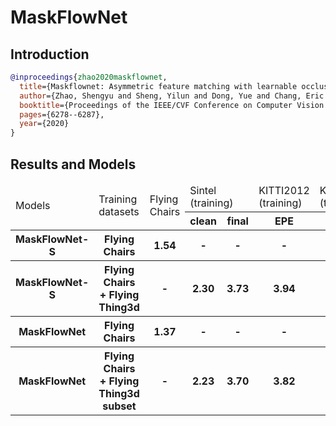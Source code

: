 # MaskFlowNet

## Introduction

<!-- [ALGORITHM] -->

```bibtex
@inproceedings{zhao2020maskflownet,
  title={Maskflownet: Asymmetric feature matching with learnable occlusion mask},
  author={Zhao, Shengyu and Sheng, Yilun and Dong, Yue and Chang, Eric I and Xu, Yan and others},
  booktitle={Proceedings of the IEEE/CVF Conference on Computer Vision and Pattern Recognition},
  pages={6278--6287},
  year={2020}
}
```

## Results and Models

<table>
    <thead>
        <tr>
            <td rowspan=2>Models</td>
            <td rowspan=2>Training datasets</td>
            <td rowspan=2>Flying Chairs</td>
            <td colspan=2>Sintel (training)</td>
            <td colspan=1>KITTI2012 (training)</td>
            <td colspan=1>KITTI2015 (training)</td>
            <td rowspan=2>Log</td>
            <td rowspan=2>Config</td>
            <td rowspan=2>Download</td>
        </tr>
        <tr>
            <th>clean</th>
            <th>final</th>
            <th>EPE</th>
            <th>Fl-all</th>
        </tr>
    </thead>
    <tbody>
        <tr>
            <th>MaskFlowNet-S</th>
            <th>Flying Chairs</th>
            <th>1.54</th>
            <th>-</th>
            <th>-</th>
            <th>-</th>
            <th>-</th>
            <th><a href='https://download.openmmlab.com/mmflow/maskflownet/maskflownets_8x1_slong_flyingchairs_384x448.log.json'>log</a></th>
            <th><a href='https://download.openmmlab.com/mmflow/maskflownet/maskflownets_8x1_slong_flyingchairs_384x448.py'>Config</a></th>
            <th><a href='https://download.openmmlab.com/mmflow/maskflownet/maskflownets_8x1_slong_flyingchairs_384x448.pth'>Model</a></th>
        </tr>
        <tr>
            <th>MaskFlowNet-S</th>
            <th>Flying Chairs + Flying Thing3d</th>
            <th>-</th>
            <th>2.30</th>
            <th>3.73</th>
            <th>3.94</th>
            <th>29.70%</th>
            <th><a href='https://download.openmmlab.com/mmflow/maskflownet/maskflownets_8x1_sfine_flyingthings3d_subset_384x768.log.json'>log</a></th>
            <th><a href='https://download.openmmlab.com/mmflow/maskflownet/maskflownets_8x1_sfine_flyingthings3d_subset_384x768.py'>Config</a></th>
            <th><a href='https://download.openmmlab.com/mmflow/maskflownet/maskflownets_8x1_sfine_flyingthings3d_subset_384x768.pth'>Model</a></th>
        </tr>
        <tr>
            <th>MaskFlowNet</th>
            <th>Flying Chairs</th>
            <th>1.37</th>
            <th>-</th>
            <th>-</th>
            <th>-</th>
            <th>-</th>
            <th><a href='https://download.openmmlab.com/mmflow/maskflownet/maskflownet_8x1_800k_flyingchairs_384x448.log.json'>log</a></th>
            <th><a href='https://download.openmmlab.com/mmflow/maskflownet/maskflownet_8x1_800k_flyingchairs_384x448.py'>Config</a></th>
            <th><a href='https://download.openmmlab.com/mmflow/maskflownet/maskflownet_8x1_800k_flyingchairs_384x448.pth'>Model</a></th>
        </tr>
        <tr>
            <th>MaskFlowNet</th>
            <th>Flying Chairs + Flying Thing3d subset</th>
            <th>-</th>
            <th>2.23</th>
            <th>3.70</th>
            <th>3.82</th>
            <th>29.26%</th>
            <th><a href='https://download.openmmlab.com/mmflow/maskflownet/maskflownet_8x1_500k_flyingthings3d_subset_384x768.log.json'>log</a></th>
            <th><a href='https://download.openmmlab.com/mmflow/maskflownet/maskflownet_8x1_500k_flyingthings3d_subset_384x768.py'>Config</a></th>
            <th><a href='https://download.openmmlab.com/mmflow/maskflownet/maskflownet_8x1_500k_flyingthings3d_subset_384x768.pth'>Model</a></th>
        </tr>
    </tbody>
</table>
